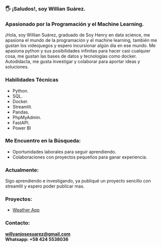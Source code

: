 ### :raised_hand_with_fingers_splayed: ¡Saludos!, soy Willian Suárez.
### Apasionado por la Programación y el Machine Learning.
<!--
**willyansuarez/willyansuarez** is a ✨ _special_ ✨ repository because its `README.md` (this file) appears on your GitHub profile.

Here are some ideas to get you started:

- 🔭 I’m currently working on ...
- 🌱 I’m currently learning ...
- 👯 I’m looking to collaborate on ...
- 🤔 I’m looking for help with ...
- 💬 Ask me about ...
- 📫 How to reach me: ...
- 😄 Pronouns: ...
- ⚡ Fun fact: ...
-->
¡Hola, soy Willian Suárez, graduado de Soy Henry en data science, me apasiona el mundo de la programación y el machine learning, también me gustan los videojuegos y espero incursionar algún día en ese mundo.
Me apasiona python y sus posibilidades infinitas para hacer casi cualquier cosa, me gustan las bases de datos y tecnologías como docker.
Autodidacta, me gusta investigar y colaborar para aportar ideas y soluciones.

### Habilidades Técnicas
* Python.
* SQL.
* Docker.
* Streamlit.
* Pandas.
* PhpMyAdmin.
* FastAPI.
* Power BI

### Me Encuentro en la Búsqueda:

* Oportunidades laborales para seguir aprendiendo.
* Colaboraciones con proyectos pequeños para ganar experiencia.

### Actualmente:
Sigo aprendiendo e investigando, ya publiqué un proyecto sencillo con streamlit y espero poder publicar mas.

### Proyectos:

*  [Weather App]()


### Contacto:

**willyanjosesuarez@gmail.com**  
**Whatsapp: +58 424 5538036**
